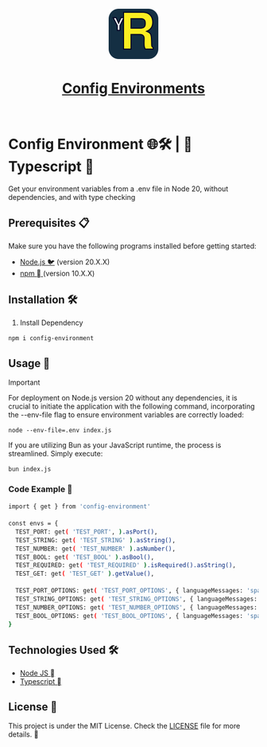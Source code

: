 <p align="center">
    <a href="https://github.com/pxnditxyr/config-environment">
        <img width="20%" src="./assets/logo.svg" alt="Pxndxs" />
        <h1 align="center"> Config Environments </h1>
    </a>
</p>
</br>

# Config Environment 🌐🛠️ |  Typescript 

Get your environment variables from a .env file in Node 20, without dependencies, and with type checking

## Prerequisites 📋

Make sure you have the following programs installed before getting started:

- [Node.js 🐦](https://nodejs.org/) (version 20.X.X)
- [npm  ](https://www.npmjs.com/) (version 10.X.X)

## Installation 🛠️

1. Install Dependency

```bash
npm i config-environment
```

## Usage 🚀

> [!IMPORTANT]
> For deployment on Node.js version 20 without any dependencies, it is crucial to initiate the application with the following command, incorporating the --env-file flag to ensure environment variables are correctly loaded:
>
> ```
> node --env-file=.env index.js
> ```
> If you are utilizing Bun as your JavaScript runtime, the process is streamlined. Simply execute:
> ```
> bun index.js
> ```

### Code Example 🐼

```bash
import { get } from 'config-environment'

const envs = {
  TEST_PORT: get( 'TEST_PORT', ).asPort(),
  TEST_STRING: get( 'TEST_STRING' ).asString(),
  TEST_NUMBER: get( 'TEST_NUMBER' ).asNumber(),
  TEST_BOOL: get( 'TEST_BOOL' ).asBool(),
  TEST_REQUIRED: get( 'TEST_REQUIRED' ).isRequired().asString(),
  TEST_GET: get( 'TEST_GET' ).getValue(),

  TEST_PORT_OPTIONS: get( 'TEST_PORT_OPTIONS', { languageMessages: 'spanish' } ).asPort(),
  TEST_STRING_OPTIONS: get( 'TEST_STRING_OPTIONS', { languageMessages: 'spanish' } ).asString({ message: '🚀 This is a custom error message 🐼' }),
  TEST_NUMBER_OPTIONS: get( 'TEST_NUMBER_OPTIONS', { languageMessages: 'spanish' } ).asNumber({ defaultValue: 10 }),
  TEST_BOOL_OPTIONS: get( 'TEST_BOOL_OPTIONS', { languageMessages: 'spanish' } ).asBool({ defaultValue: true }),
}
```


## Technologies Used 🛠️

- [Node JS  ](https://nodejs.org/)
- [Typescript  ](https://www.typescriptlang.org/)

## License 📄

This project is under the MIT License. Check the [LICENSE](LICENSE) file for more details. 📜

